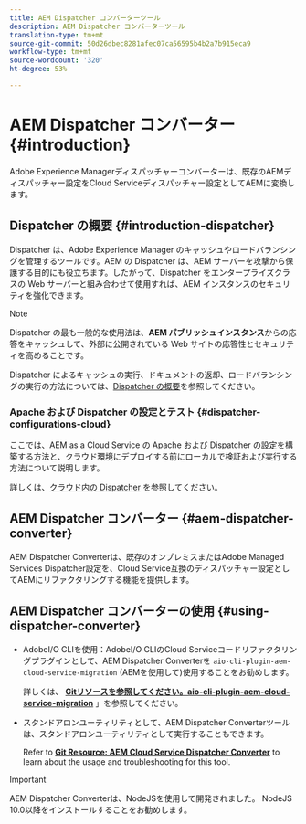 ```yaml
---
title: AEM Dispatcher コンバーターツール
description: AEM Dispatcher コンバーターツール
translation-type: tm+mt
source-git-commit: 50d26dbec8281afec07ca56595b4b2a7b915eca9
workflow-type: tm+mt
source-wordcount: '320'
ht-degree: 53%

---
```



# AEM Dispatcher コンバーター {#introduction}

Adobe Experience Managerディスパッチャーコンバーターは、既存のAEMディスパッチャー設定をCloud Serviceディスパッチャー設定としてAEMに変換します。

## Dispatcher の概要 {#introduction-dispatcher}

Dispatcher は、Adobe Experience Manager のキャッシュやロードバランシングを管理するツールです。AEM の Dispatcher は、AEM サーバーを攻撃から保護する目的にも役立ちます。したがって、Dispatcher をエンタープライズクラスの Web サーバーと組み合わせて使用すれば、AEM インスタンスのセキュリティを強化できます。

>[!NOTE]
>Dispatcher の最も一般的な使用法は、**AEM パブリッシュインスタンス**&#x200B;からの応答をキャッシュして、外部に公開されている Web サイトの応答性とセキュリティを高めることです。

Dispatcher によるキャッシュの実行、ドキュメントの返却、ロードバランシングの実行の方法については、[Dispatcher の概要](https://docs.adobe.com/content/help/ja-JP/experience-manager-dispatcher/using/dispatcher.html)を参照してください。

### Apache および Dispatcher の設定とテスト {#dispatcher-configurations-cloud}

ここでは、AEM as a Cloud Service の Apache および Dispatcher の設定を構築する方法と、クラウド環境にデプロイする前にローカルで検証および実行する方法について説明します。

詳しくは、[クラウド内の Dispatcher](https://docs.adobe.com/content/help/en/experience-manager-cloud-service/implementing/content-delivery/disp-overview.html) を参照してください。

## AEM Dispatcher コンバーター {#aem-dispatcher-converter}

AEM Dispatcher Converterは、既存のオンプレミスまたはAdobe Managed Services Dispatcher設定を、Cloud Service互換のディスパッチャー設定としてAEMにリファクタリングする機能を提供します。

## AEM Dispatcher コンバーターの使用 {#using-dispatcher-converter}

* AdobeI/O CLIを使用：AdobeI/O CLIのCloud Serviceコードリファクタリングプラグインとして、AEM Dispatcher Converterを `aio-cli-plugin-aem-cloud-service-migration` (AEMを使用して)使用することをお勧めします。

   詳しくは、 **[Gitリソースを参照してください。aio-cli-plugin-aem-cloud-service-migration](https://github.com/adobe/aio-cli-plugin-aem-cloud-service-migration#introduction)** 」を参照してください。

* スタンドアロンユーティリティとして、AEM Dispatcher Converterツールは、スタンドアロンユーティリティとして実行することもできます。

   Refer to **[Git Resource: AEM Cloud Service Dispatcher Converter](https://github.com/adobe/aem-cloud-service-source-migration/tree/master/packages/dispatcher-converter)** to learn about the usage and troubleshooting for this tool.

>[!IMPORTANT]
>AEM Dispatcher Converterは、NodeJSを使用して開発されました。 NodeJS 10.0以降をインストールすることをお勧めします。

